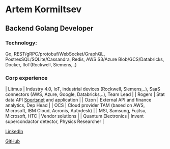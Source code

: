 # Artem Kormiltsev


## Backend Golang Developer

### Technology: 

Go, REST/gRPC/protobuf/WebSocket/GraphQL, PostresSQL/SQLite/Cassandra, Redis, AWS S3/Azure Blob/GCS/Databricks, Docker, IIoT(Rockwell, Siemens,..)

### Corp experience

| Litmus | Industry 4.0, IoT, industrial devices (Rockwell, Siemens,..), SaaS connectors (AWS, Azure, Google, Databricks,..), Team Lead |
| Rogers | Stat data API [Sportsnet](https://www.sportsnet.ca/) and application |
| Ozon | External API and finance analytics, Dep Head |
| OCS | Cloud provider TAM (based on AWS, Microsoft, IBM Cloud, Acronis, Autodesk) |
| MSI, Samsung, Fujitsu, Microsoft, HTC | Vendor solutions |
| Quantum Electronics | Invent supercondactor detector, Physics Researcher |


[LinkedIn]("https://www.linkedin.com/in/kormiltsev/?locale=en_US")

[GitHub]("https://github.com/kormiltsev/")
